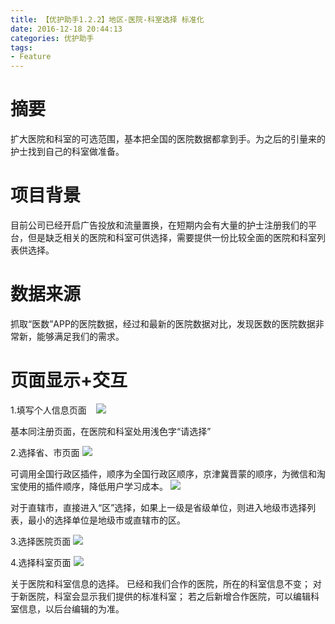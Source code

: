 ```yaml
---
title: 【优护助手1.2.2】地区-医院-科室选择 标准化
date: 2016-12-18 20:44:13
categories: 优护助手
tags:
- Feature
---
```


# 摘要
扩大医院和科室的可选范围，基本把全国的医院数据都拿到手。为之后的引量来的护士找到自己的科室做准备。
<!--more-->

# 项目背景
目前公司已经开启广告投放和流量置换，在短期内会有大量的护士注册我们的平台，但是缺乏相关的医院和科室可供选择，需要提供一份比较全面的医院和科室列表供选择。

# 数据来源
抓取“医数”APP的医院数据，经过和最新的医院数据对比，发现医数的医院数据非常新，能够满足我们的需求。

# 页面显示+交互

1.填写个人信息页面   
![](/media/14822438712239.jpg)

基本同注册页面，在医院和科室处用浅色字“请选择”

2.选择省、市页面
![](/media/14822439016140.jpg)

可调用全国行政区插件，顺序为全国行政区顺序，京津冀晋蒙的顺序，为微信和淘宝使用的插件顺序，降低用户学习成本。
![](/media/14822439291823.jpg)

对于直辖市，直接进入“区”选择，如果上一级是省级单位，则进入地级市选择列表，最小的选择单位是地级市或直辖市的区。

3.选择医院页面
![](/media/14822439462330.jpg)

4.选择科室页面
![](/media/14822439648359.jpg)

关于医院和科室信息的选择。
已经和我们合作的医院，所在的科室信息不变；
对于新医院，科室会显示我们提供的标准科室；
若之后新增合作医院，可以编辑科室信息，以后台编辑的为准。

